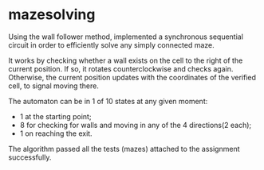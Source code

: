 # mazesolving

Using the wall follower method, implemented a synchronous sequential circuit in order to efficiently solve any simply connected maze.

It works by checking whether a wall exists on the cell to the right of the current position. If so, it rotates counterclockwise and checks again. 
Otherwise, the current position updates with the coordinates of the verified cell, to signal moving there.  

The automaton can be in 1 of 10 states at any given moment:
  * 1 at the starting point;
  * 8 for checking for walls and moving in any of the 4 directions(2 each);
  * 1 on reaching the exit.

The algorithm passed all the tests (mazes) attached to the assignment successfully.
